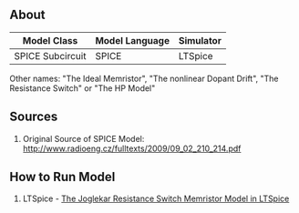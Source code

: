 ## About 

| Model Class | Model Language | Simulator |
|---|---|---|
|SPICE Subcircuit|SPICE|LTSpice|

Other names: "The Ideal Memristor", "The nonlinear Dopant Drift", "The Resistance Switch" or "The HP Model"

## Sources

1. Original Source of SPICE Model: <http://www.radioeng.cz/fulltexts/2009/09_02_210_214.pdf>

## How to Run Model

1. LTSpice - [The Joglekar Resistance Switch Memristor Model in LTSpice](http://knowm.org/the-joglekar-resistance-switch-memristor-model-in-ltspice/)
